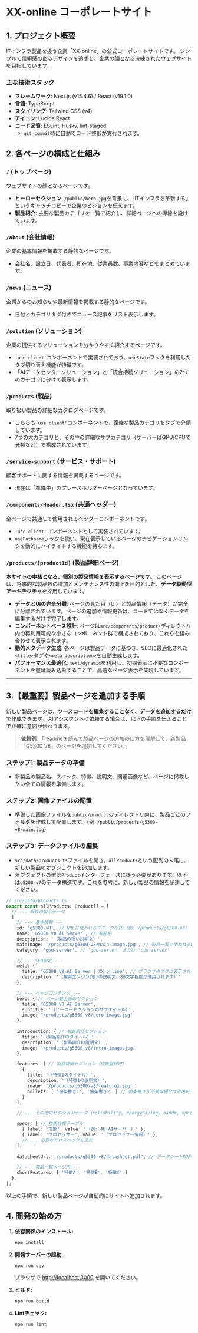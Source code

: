 # XX-online コーポレートサイト

## 1. プロジェクト概要

ITインフラ製品を扱う企業「XX-online」の公式コーポレートサイトです。
シンプルで信頼感のあるデザインを追求し、企業の顔となる洗練されたウェブサイトを目指しています。

### 主な技術スタック
- **フレームワーク**: Next.js (v15.4.6) / React (v19.1.0)
- **言語**: TypeScript
- **スタイリング**: Tailwind CSS (v4)
- **アイコン**: Lucide React
- **コード品質**: ESLint, Husky, lint-staged
  - `git commit`時に自動でコード整形が実行されます。

## 2. 各ページの構成と仕組み

### `/` (トップページ)
ウェブサイトの顔となるページです。

- **ヒーローセクション**: `/public/hero.jpg`を背景に、「ITインフラを革新する」というキャッチコピーで企業のビジョンを伝えます。
- **製品紹介**: 主要な製品カテゴリを一覧で紹介し、詳細ページへの導線を設けています。

### `/about` (会社情報)
企業の基本情報を掲載する静的なページです。

- 会社名、設立日、代表者、所在地、従業員数、事業内容などをまとめています。

### `/news` (ニュース)
企業からのお知らせや最新情報を掲載する静的なページです。

- 日付とカテゴリタグ付きでニュース記事をリスト表示します。

### `/solution` (ソリューション)
企業の提供するソリューションを分かりやすく紹介するページです。

- `'use client'`コンポーネントで実装されており、`useState`フックを利用したタブ切り替え機能が特徴です。
- 「AIデータセンターソリューション」と「統合接続ソリューション」の2つのカテゴリに分けて表示します。

### `/products` (製品)
取り扱い製品の詳細なカタログページです。

- こちらも`'use client'`コンポーネントで、複雑な製品カテゴリをタブで分類しています。
- 7つの大カテゴリと、その中の詳細なサブカテゴリ（サーバーはGPU/CPUで分類など）で構成されています。

### `/service-support` (サービス・サポート)
顧客サポートに関する情報を掲載するページです。

- 現在は「準備中」のプレースホルダーページとなっています。

### `/components/Header.tsx` (共通ヘッダー)
全ページで共通して使用されるヘッダーコンポーネントです。

- `'use client'`コンポーネントとして実装されています。
- `usePathname`フックを使い、現在表示しているページのナビゲーションリンクを動的にハイライトする機能を持ちます。

### `/products/[productId]` (製品詳細ページ)
**本サイトの中核となる、個別の製品情報を表示するページです。**
このページは、将来的な製品数の増加とメンテナンス性の向上を目的とした、**データ駆動型アーキテクチャ**を採用しています。

- **データとUIの完全分離**: ページの見た目（UI）と製品情報（データ）が完全に分離されています。ページの追加や情報更新は、コードではなくデータを編集するだけで完了します。
- **コンポーネントベース設計**: ページは`src/components/product/`ディレクトリ内の再利用可能な小さなコンポーネント群で構成されており、これらを組み合わせて表示されます。
- **動的メタデータ生成**: 各ページは製品データに基づき、SEOに最適化された`<title>`タグや`<meta description>`を自動生成します。
- **パフォーマンス最適化**: `next/dynamic`を利用し、初期表示に不要なコンポーネントを遅延読み込みすることで、高速なページ表示を実現しています。

---

## 3.【最重要】製品ページを追加する手順

新しい製品ページは、**ソースコードを編集することなく、データを追加するだけ**で作成できます。
AIアシスタントに依頼する場合は、以下の手順を伝えることで正確に意図が伝わります。

> **依頼例**: 「readmeを読んで製品ページの追加の仕方を理解して、新製品『G5300 V8』のページを追加してください。」

### ステップ1: 製品データの準備
- 新製品の製品名、スペック、特徴、説明文、関連画像など、ページに掲載したい全ての情報を準備します。

### ステップ2: 画像ファイルの配置
- 準備した画像ファイルを`public/products/`ディレクトリ内に、製品ごとのフォルダを作成して配置します。（例: `/public/products/g5300-v8/main.jpg`）

### ステップ3: データファイルの編集
- `src/data/products.ts`ファイルを開き、`allProducts`という配列の末尾に、新しい製品のオブジェクトを追加します。
- オブジェクトの型は`Product`インターフェースに従う必要があります。以下は`g5200-v7`のデータ構造です。これを参考に、新しい製品の情報を記述してください。

```typescript
// src/data/products.ts
export const allProducts: Product[] = [
  // ... 既存の製品データ
  {
    // --- 基本情報 ---
    id: 'g5300-v8', // URLに使われるユニークなID（例: /products/g5300-v8）
    name: 'G5300 V8 AI Server', // 製品名
    description: '（製品の短い説明文）',
    mainImage: '/products/g5300-v8/main-image.jpg', // 製品一覧で使われる画像
    category: 'gpu-server', // 'gpu-server' または 'cpu-server'

    // --- SEO設定 ---
    meta: {
      title: 'G5300 V8 AI Server | XX-online', // ブラウザのタブに表示されるタイトル
      description: '（検索エンジン向けの説明文。80文字程度が推奨されます）'
    },

    // --- ページコンテンツ ---
    hero: { // ページ最上部のセクション
      title: 'G5300 V8 AI Server',
      subtitle: '（ヒーローセクションのサブタイトル）',
      image: '/products/g5300-v8/hero-image.jpg'
    },
    
    introduction: { // 製品紹介セクション
      title: '（製品紹介のタイトル）',
      description: '（製品紹介の説明文）',
      image: '/products/g5300-v8/intro-image.jpg'
    },

    features: [ // 製品特徴セクション（複数登録可）
      {
        title: '（特徴1のタイトル）',
        description: '（特徴1の説明文）',
        image: '/products/g5300-v8/feature1.jpg',
        bullets: [ '箇条書き1', '箇条書き2' ] // 箇条書きが不要な場合は省略可
      }
    ],

    // ... その他のセクションデータ（reliability, energySaving, oandm, specs）も同様に記述 ...

    specs: [ // 技術仕様テーブル
      { label: '形態', value: '（例: 4U AIサーバー）' },
      { label: 'プロセッサー', value: '（プロセッサー情報）' },
      // ... 必要なだけスペックを追加
    ],
    
    datasheetUrl: '/products/g5300-v8/datasheet.pdf', // データシートPDFのパス（不要な場合は省略可）

    // --- 製品一覧ページ用 ---
    shortFeatures: [ '特徴A', '特徴B', '特徴C' ]
  },
];
```

以上の手順で、新しい製品ページが自動的にサイトへ追加されます。

## 4. 開発の始め方

1. **依存関係のインストール:**
   ```bash
   npm install
   ```

2. **開発サーバーの起動:**
   ```bash
   npm run dev
   ```
   ブラウザで [http://localhost:3000](http://localhost:3000) を開いてください。

3. **ビルド:**
   ```bash
   npm run build
   ```

4. **Lintチェック:**
   ```bash
   npm run lint
   ```
